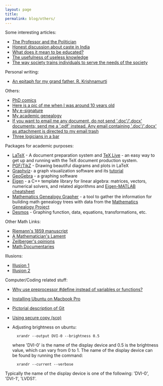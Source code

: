 ```yaml
---
layout: page
title: 
permalink: blog/others/
---
```


Some interesting articles:

* [The Professor and the Politician](https://www.ias.edu/ideas/2016/baas-professor-and-politician)
* [Honest discussion about caste in India](http://scroll.in/article/802163/the-two-factors-that-prevent-india-from-having-an-honest-discussion-about-caste)
* [What does it mean to be educated?](http://www.dam.brown.edu/people/documents/Whatdoesitmeantobeeducated.pdf)
* [The usefulness of useless knowledge](https://library.ias.edu/files/UsefulnessHarpers.pdf)
* [The way society trains individuals to serve the needs of the society](https://www.youtube.com/watch?v=teLoNYvOf90)

Personal writing:

* [An epitaph for my grand father, R. Krishnamurti](https://www.dropbox.com/s/q6iy95gscnvqk7j/RK.pdf?dl=0)

Others:

* [PhD comics](http://phdcomics.com/)
* [Here is a pic of me when I was around 10 years old](https://www.dropbox.com/s/lm9lvn43v332l6p/siva.jpg?dl=0)
* [My e-signature](https://www.dropbox.com/s/qrei67kf63jp3k4/Signature.png?dl=0)
* [My academic genealogy](https://www.dropbox.com/s/sb9xpyg1lohhqi3/Genealogy.png?dl=0)
* [If you want to email me any document, do not send '.doc'/'.docx' documents; send me a '.pdf' instead. Any email containing '.doc'/'.docx' as attachment is directed to my email trash](http://www.gnu.org/philosophy/no-word-attachments.html)
* [Three logicians in a bar](https://www.dropbox.com/s/9qkkj8pd8lyrtvc/445-three-logicians-walk-into-a-bar.png?dl=0)

Packages for academic purposes:

* [LaTeX](http://www.latex-project.org/) - A document preparation system and [TeX Live](http://www.tug.org/texlive/) - an easy way to get up and running with the TeX document production system.
* [PGF/TikZ](http://www.texample.net/tikz/) - Drawing beautiful diagrams and plots in LaTeX
* [Graphviz](http://www.graphviz.org/)- a graph visualization software and its [tutorial](http://graphs.grevian.org/)
* [GeoGebra](https://www.geogebra.org/cms/en/) - a graphing software
* [Eigen](http://eigen.tuxfamily.org/index.php?title=Main_Page) - a C++ template library for linear algebra: matrices, vectors, numerical solvers, and related algorithms and [Eigen-MATLAB cheatsheet](http://eigen.tuxfamily.org/dox-devel/AsciiQuickReference.txt)
* [Mathematics Genealogy Grapher](http://www.davidalber.net/geneagrapher/) - a tool to gather the information for building math genealogy trees with data from the [Mathematics Genealogy Project](https://www.genealogy.math.ndsu.nodak.edu/)
* [Desmos](https://www.desmos.com/) - Graphing function, data, equations, transformations, etc.

Other Math Links:

* [Riemann's 1859 manuscript](http://www.claymath.org/publications/riemanns-1859-manuscript)
* [A Mathematician's Lament](https://www.maa.org/external_archive/devlin/LockhartsLament.pdf)
* [Zeilberger's opinions](http://sites.math.rutgers.edu/~zeilberg/OPINIONS.html)
* [Math Documentaries](https://math.stackexchange.com/questions/18843/list-of-interesting-math-videos-documentaries)

Illusions:

* [Illusion 1](http://sivaramambikasaran.com/images/Optical_Illusion_1.png)
* [Illusion 2](http://sivaramambikasaran.com/images/Optical_Illusion_2.png)

Computer/Coding related stuff:

* [Why use preprocessor #define instead of variables or functions?](https://stackoverflow.com/questions/6004963/why-use-define-instead-of-a-variable)
* [Installing Ubuntu on Macbook Pro](https://www.engadget.com/2009/09/07/how-to-set-up-ubuntu-linux-on-a-mac-its-easy-and-free/)
* [Pictorial description of Git](http://sivaramambikasaran.com/images/MgaV9.png)
* [Using secure copy (scp)](http://www.hypexr.org/linux_scp_help.php)
* Adjusting brightness on ubuntu:

		xrandr --output DVI-0 --brightness 0.5

	where 'DVI-0' is the name of the display device and 0.5 is the brightness value, which can vary from 0 to 1. The name of the display device can be found by running the command:

		xrandr --current --verbose

Typically the name of the display device is one of the following: 'DVI-0', 'DVI-1', 'LVDS1'.
